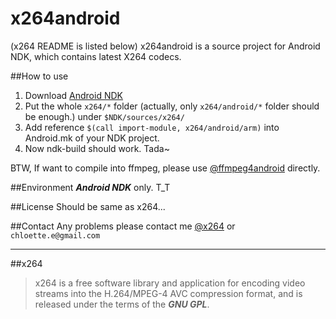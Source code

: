 x264android
===========
(x264 README is listed below)
x264android is a source project for Android NDK, which contains latest X264 codecs.

##How to use
1. Download [Android NDK](https://developer.android.com/tools/sdk/ndk/index.html)
2. Put the whole `x264/*` folder (actually, only `x264/android/*` folder should be enough.) under `$NDK/sources/x264/`
3. Add reference `$(call import-module, x264/android/arm)` into Android.mk of your NDK project.
4. Now ndk-build should work. Tada~

BTW, If want to compile into ffmpeg, please use [@ffmpeg4android](https://github.com/chloette/ffmpeg4android) directly.

##Environment
***Android NDK*** only. T_T

##License
Should be same as x264...

##Contact
Any problems please contact me [@x264](https://github.com/chloette/x264android) or `chloette.e@gmail.com`


---

##x264
>x264 is a free software library and application for encoding video streams into the H.264/MPEG-4 AVC compression format, and is released under the terms of the ***GNU GPL***.